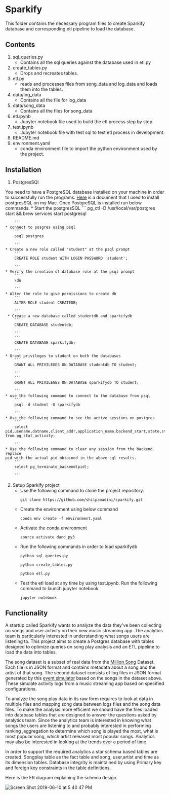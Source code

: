 # Sparkify

This folder contains the necessary program files to create Sparkify database and
corresponding etl pipeline to load the database.

## Contents

1. sql_queries.py
    * Contains all the sql queries against the database used in etl.py
2. create_tables.py
    * Drops and recreates tables.
3. etl.py
    * reads and processes files from song_data and log_data and
      loads them into the tables.
4. data/log_data
    * Contains all the file for log_data
5. data/song_data
    * Contains all the files for song_data
5. etl.ipynb
    * Jupyter notebook file used to build the etl process step by step.
6. test.ipynb
    * Jupyter notebook file with test sql to test etl process in development.
5. README.md
6. environment.yaml
    * conda environment file to import the python environment used by the project.


## Installation

1.  PostgresSQl

You need to have a PostgreSQL database installed on your machine in
order to successfully run the programs. [Here](https://www.codementor.io/engineerapart/getting-started-with-postgresql-on-mac-osx-are8jcopb) is a document that I used to install postgresSQL on my Mac.
Once PostgreSQL is installed run below  commands.
    * Start the postgresSQL
        ```
        pg_ctl -D /usr/local/var/postgres start && brew services start postgresql

        ```
    * connect to posgres using psql
        ```
        psql postgres

        ```
    * Create a new role called "student" at the psql prompt
        ```
        CREATE ROLE student WITH LOGIN PASSWORD 'student';

        ```
    * Verify the creation of database role at the psql prompt
        ```
        \du

        ```
    * Alter the role to give permissions to create db
        ```
        ALTER ROLE student CREATEDB;

        ```
     * Create a new database called studentdb and sparkifydb
        ```
        CREATE DATABASE studentdb;

        ```
        ```
        CREATE DATABASE sparkifydb;

        ```
    * Grant privileges to student on both the databases
        ```
        GRANT ALL PRIVILEGES ON DATABASE studentdb TO student;

        ```
        ```
        GRANT ALL PRIVILEGES ON DATABASE sparkifydb TO student;

        ```
    * use the following command to connect to the database from psql
        ```
        psql -d student -U sparkifydb

        ```
    * Use the following command to see the active sessions on postgres
        ```
        select pid,usename,datname,client_addr,application_name,backend_start,state,state_change from pg_stat_activity;

        ```
    * Use the following command to clear any session from the backend. replace
    pid with the actual pid obtained in the above sql results.
        ```
        select pg_terminate_backend(pid);

        ```
2.  Setup  Sparkify project
    * Use the following command to clone the project repository.
        ```
        git clone https://github.com/shilpamadini/sparkify.git

        ```
    * Create the environment using below command
        ```
        conda env create -f environment.yaml

        ```
    * Activate the conda environment
        ```
        source activate dand_py3

        ```
    * Run the following commands in order to load sparkifydb
        ```
        python sql_queries.py

        ```
        ```
        python create_tables.py

        ```
        ```
        python etl.py

        ```
     * Test the etl load at any time by using test.ipynb. Run the following
       command to launch jupyter notebook.
        ```
        jupyter notebook

        ```

## Functionality

A startup called Sparkify wants to analyze the data they've been collecting on
songs and user activity on their new music streaming app. The analytics team is particularly interested in understanding what songs users are listening to.
This project aims to create a Postgres database with tables designed to optimize
queries on song play analysis and an ETL pipeline to load the data into tables.

The song dataset is a subset of real data from the [Million Song](http://millionsongdataset.com) Dataset. Each file is in JSON format and contains metadata about a song and the artist of that song. The second dataset consists of log files in JSON format generated by this [event simulator](https://github.com/Interana/eventsim) based on the songs in the dataset above. These simulate activity logs from a music streaming app based on specified configurations.

To analyze the song play data in its raw form requires to look at data in multiple files and mapping song data between logs files and the song data files. To make the analysis more efficient we should have the files loaded into database tables that are designed to answer the questions asked by analytics team. Since the analytics team is interested in knowing what songs the users are listening to and probably interested in performing ranking ,aggregation to determine which song is played the most, what is most popular song, which artist released most popular songs. Analytics may also be interested in looking at the trends over a period of time.

In order to support the required analytics a star schema based tables are created. Songplay table as the fact table and song, user,artist and time as its dimension tables. Database integrity is maintained by using Primary key and foreign key constraints in the table definitions.

Here is the ER diagram explaining the schema design.

![Screen Shot 2019-06-10 at 5 40 47 PM](https://user-images.githubusercontent.com/16230330/59241519-d844a280-8bbc-11e9-894e-0dca550dc6ca.png)
